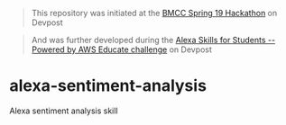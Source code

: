 > This repository was initiated at the [BMCC Spring 19 Hackathon](https://bmcchackathon19.devpost.com/) on Devpost

> And was further developed during the [Alexa Skills for Students -- Powered by AWS Educate challenge](https://awseducate.devpost.com/?ref_content=default&ref_feature=challenge&ref_medium=portfolio) on Devpost

# alexa-sentiment-analysis
Alexa sentiment analysis skill
